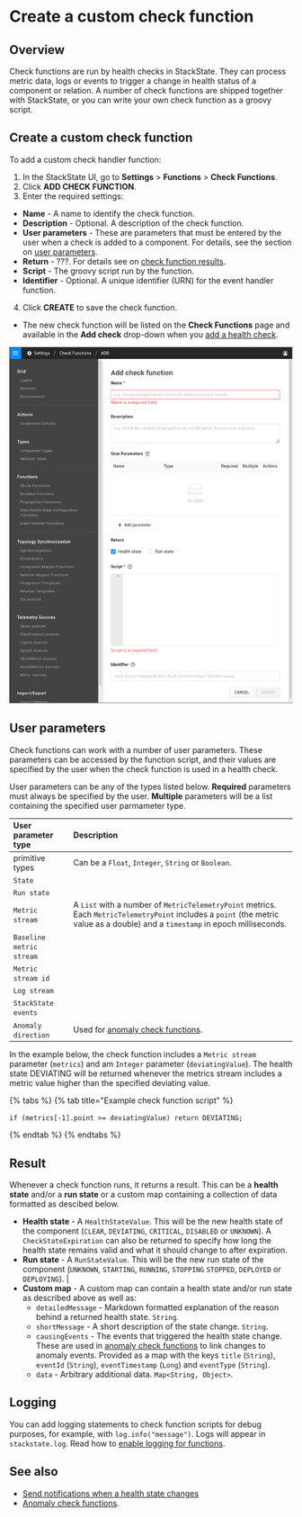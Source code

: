 # Create a custom check function

## Overview 

Check functions are run by health checks in StackState. They can process metric data, logs or events to trigger a change in health status of a component or relation. A number of check functions are shipped together with StackState, or you can write your own check function as a groovy script. 

## Create a custom check function 

To add a custom check handler function:

1. In the StackState UI, go to **Settings** &gt; **Functions** &gt; **Check Functions**.
2. Click **ADD CHECK FUNCTION**.
3. Enter the required settings:
  * **Name** - A name to identify the check function.
  * **Description** - Optional. A description of the check function.
  * **User parameters** - These are parameters that must be entered by the user when a check is added to a component. For details, see the section on [user parameters](#user-parameters).
  * **Return** - ???. For details see on [check function results](#result).  
  * **Script** - The groovy script run by the function.
  * **Identifier** - Optional. A unique identifier \(URN\) for the event handler function.
4. Click **CREATE** to save the check function.
  * The new check function will be listed on the **Check Functions** page and available in the **Add check** drop-down when you [add a health check](../../use/health-state-and-event-notifications/add-a-health-check.md#add-a-health-check-to-an-element).

![Add a custom check function](../../.gitbook/assets/add-check-function.png)

## User parameters

Check functions can work with a number of user parameters. These parameters can be accessed by the function script, and their values are specified by the user when the check function is used in a health check.

User parameters can be any of the types listed below. **Required** parameters must always be specified by the user. **Multiple** parameters will be a list containing the specified user parmameter type.

| User parameter type | Description |
|:---|:---|
| primitive types | Can be a  `Float`, `Integer`, `String` or `Boolean`. |
| `State` | |
| `Run state` | |
| `Metric stream` | A `List` with a number of `MetricTelemetryPoint` metrics. Each `MetricTelemetryPoint` includes a `point` (the metric value as a double) and a `timestamp` in epoch milliseconds. | 
| `Baseline metric stream` | |
| `Metric stream id` | |
| `Log stream` | |
| `StackState events` |  |
| `Anomaly direction` | Used for [anomaly check functions](/develop/developer-guides/anomaly-check-functions.md). |

In the example below, the check function includes a `Metric stream` parameter (`metrics`) and am `Integer` parameter (`deviatingValue`). The health state DEVIATING will be returned whenever the metrics stream includes a metric value higher than the specified deviating value.

{% tabs %}
{% tab title="Example check function script" %}
```text
if (metrics[-1].point >= deviatingValue) return DEVIATING;
```
{% endtab %}
{% endtabs %}

## Result

Whenever a check function runs, it returns a result. This can be a **health state** and/or a **run state** or a custom map containing a collection of data formatted as descibed below. 

* **Health state** - A `HealthStateValue`. This will be the new health state of the component (`CLEAR`, `DEVIATING`, `CRITICAL`, `DISABLED` or `UNKNOWN`). A `CheckStateExpiration` can also be returned to specify how long the health state remains valid and what it should change to after expiration.
* **Run state** - A `RunStateValue`. This will be the new run state of the component (`UNKNOWN`, `STARTING`, `RUNNING`, `STOPPING` `STOPPED`, `DEPLOYED` or `DEPLOYING`). |
* **Custom map** - A custom map can contain a health state and/or run state as described above as well as:
  - `detailedMessage` - Markdown formatted explanation of the reason behind a returned health state. `String`.
  - `shortMessage` - A short description of the state change. `String`.
  - `causingEvents` - The events that triggered the health state change. These are used in [anomaly check functions](/develop/developer-guides/anomaly-check-functions.md) to link changes to anomaly events. Provided as a map with the keys `title` (`String`), `eventId` (`String`), `eventTimestamp` (`Long`) and `eventType` (`String`).
  - `data` - Arbitrary additional data. `Map<String, Object>`.

## Logging

You can add logging statements to check function scripts for debug purposes, for example, with `log.info("message")`. Logs will appear in `stackstate.log`. Read how to [enable logging for functions](../../configure/logging/enable-logging.md).

## See also

* [Send notifications when a health state changes](../../use/health-state-and-event-notifications/send-event-notifications.md)
* [Anomaly check functions](/develop/developer-guides/anomaly-check-functions.md).